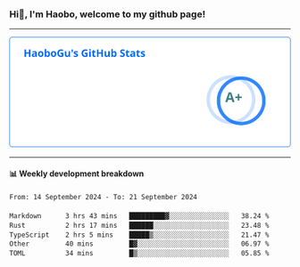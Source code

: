 <!--<h2 align="center"> Hi👋, I'm Haobo, welcome to my github page! </h2>-->
### Hi👋, I'm Haobo, welcome to my github page!
-------

<img href="https://github.com/HaoboGu" src="assets/stats.svg" alt="github stats" /> 

-------

#### 📊 **Weekly development breakdown**
<!--START_SECTION:waka-->

```txt
From: 14 September 2024 - To: 21 September 2024

Markdown      3 hrs 43 mins   █████████▓░░░░░░░░░░░░░░░   38.24 %
Rust          2 hrs 17 mins   ██████░░░░░░░░░░░░░░░░░░░   23.48 %
TypeScript    2 hrs 5 mins    █████▒░░░░░░░░░░░░░░░░░░░   21.47 %
Other         40 mins         █▓░░░░░░░░░░░░░░░░░░░░░░░   06.97 %
TOML          34 mins         █▒░░░░░░░░░░░░░░░░░░░░░░░   05.85 %
```

<!--END_SECTION:waka-->
<!--
backup url: https://github-readme-status-dusky-ten.vercel.app/api?username=HaoboGu&count_private=true&show_icons=true&theme=transparent&border_color=2f80ed
-->
<!--
**HaoboGu/HaoboGu** is a ✨ _special_ ✨ repository because its `README.md` (this file) appears on your GitHub profile.

Here are some ideas to get you started:

- 🔭 I’m currently working on AI-assisted programming tools
- 🌱 I’m currently learning ...
- 👯 I’m looking to collaborate on ...
- 🤔 I’m looking for help with ...
- 💬 Ask me about ...
- 📫 How to reach me: ...
- 😄 Pronouns: ...
- ⚡ Fun fact: ...
-->
